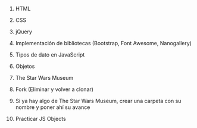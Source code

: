 1. HTML
2. CSS
3. jQuery
4. Implementación de bibliotecas (Bootstrap, Font Awesome, Nanogallery)
5. Tipos de dato en JavaScript
6. Objetos
7. The Star Wars Museum

1. Fork (Eliminar y volver a clonar)
2. Si ya hay algo de The Star Wars Museum, crear una carpeta con su nombre y poner ahí su avance
3. Practicar JS Objects